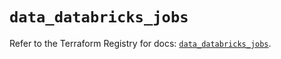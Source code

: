 # `data_databricks_jobs`

Refer to the Terraform Registry for docs: [`data_databricks_jobs`](https://registry.terraform.io/providers/databricks/databricks/1.62.1/docs/data-sources/jobs).
